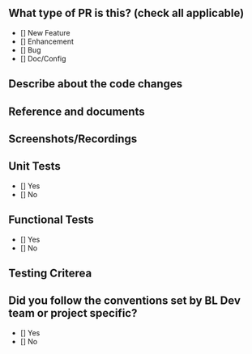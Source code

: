 ## What type of PR is this? (check all applicable)
 - []  New Feature
 - []  Enhancement
 - []  Bug
 - []  Doc/Config
## Describe about the code changes
<!--Provide additional context for the change -->
## Reference and documents
<!-- Please link issue numbers: Fixes ABC #123 -->
## Screenshots/Recordings
<!-- Visual changes require screenshots --> 
## Unit Tests
- [] Yes
- [] No
## Functional Tests
- [] Yes
- [] No
## Testing Criterea
<!--Briefly instruction how the reviewers can test the changes-->
## Did you follow the conventions set by BL Dev team or project specific? 
- [] Yes
- [] No
